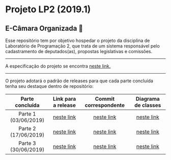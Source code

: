 # Projeto LP2 (2019.1)

## E-Câmara Organizada 📖

Esse repositório tem por objetivo hospedar o projeto da disciplina de Laboratório de Programação 2, que trata de um sistema responsável
pelo cadastramento de deputados(as), propostas legislativas e comissões.
***
A especificação do projeto se encontra [neste link.](https://docs.google.com/document/d/e/2PACX-1vRMP1dmmr6DpXQECabYiR_pboa4P_XiXEywRX_wntWL0ego4KHlH25_Vsv0HB0_Io4nXn4lNI0eEaXU/pub)
***
O projeto adotará o padrão de releases para que cada parte concluída tenha seu destaque dentro de repositório:

Parte concluída | Link para a release | Commit correspondente | Diagrama de classes
:--------------: | :--: | :-------------------: | :------:
Parte 1 (03/06/2019) | [neste link](https://github.com/Helder-JR/Projeto-LP2/releases/tag/v1.0) | [neste link](https://github.com/Helder-JR/Projeto-LP2/tree/6953e702aff15c804991c1f352c0b3016229fb44) | [neste link](https://github.com/Helder-JR/Projeto-LP2/blob/6953e702aff15c804991c1f352c0b3016229fb44/diagrama/DiagramaE-Camara.jpg)
Parte 2 (17/06/2019) | [neste link](https://github.com/Helder-JR/Projeto-LP2/releases/tag/v2.0) | [neste link](https://github.com/Helder-JR/Projeto-LP2/tree/46fd404c219e4ac163c60e25aab96b84b1c42e49) | [neste link](https://github.com/Helder-JR/Projeto-LP2/blob/46fd404c219e4ac163c60e25aab96b84b1c42e49/diagrama/DiagramaE-Camara.jpg)
Parte 3 (30/06/2019) | [neste link](https://github.com/Helder-JR/Projeto-LP2/releases/tag/v3.0) | [neste link](https://github.com/Helder-JR/Projeto-LP2/tree/287569eb21b45e82529e237a8c15fdbb0609f996) | [neste link](https://github.com/Helder-JR/Projeto-LP2/blob/287569eb21b45e82529e237a8c15fdbb0609f996/diagrama/DiagramaE-Camara.jpg)
